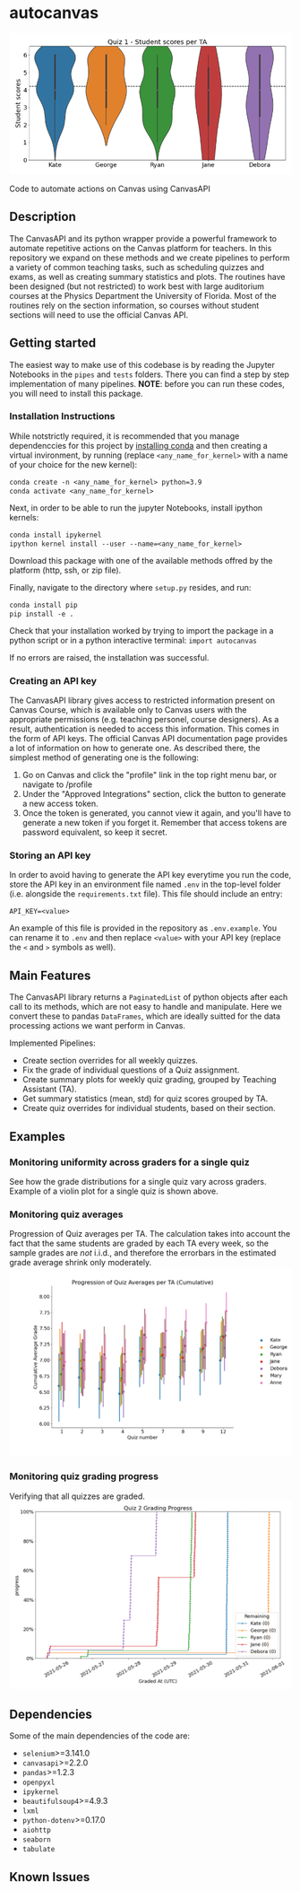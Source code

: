 # autocanvas

![Violin Plots](autocanvas/output/EXAMPLE_violinplot_quiz.png "Grade Distributions per TA")

Code to automate actions on Canvas using CanvasAPI

## Description

The CanvasAPI and its python wrapper provide a powerful framework to automate repetitive actions on the Canvas platform for teachers. In this repository we expand on these methods and we create pipelines to perform a variety of common teaching tasks, such as scheduling quizzes and exams, as well as creating summary statistics and plots. The routines have been designed (but not restricted) to work best with large auditorium courses at the Physics Department the University of Florida. Most of the routines rely on the section information, so courses without student sections will need to use the official Canvas API.

## Getting started

The easiest way to make use of this codebase is by reading the Jupyter Notebooks in the `pipes` and `tests` folders.  There you can find a step by step implementation of many pipelines. **NOTE**: before you can run these codes, you will need to install this package.

### Installation Instructions

While notstrictly required, it is recommended that you manage dependenccies for this project by [installing conda](https://docs.conda.io/projects/continuumio-conda/en/latest/user-guide/install/macos.html) and then creating a virtual invironment, by running (replace `<any_name_for_kernel>` with a name of your choice for the new kernel):

```shell
conda create -n <any_name_for_kernel> python=3.9  
conda activate <any_name_for_kernel>
```

Next, in order to be able to run the jupyter Notebooks, install ipython kernels:

```shell
conda install ipykernel
ipython kernel install --user --name=<any_name_for_kernel>
```

Download this package with one of the available methods offred by the platform (http, ssh, or zip file).

Finally, navigate to the directory where `setup.py` resides, and run:

```shell
conda install pip
pip install -e .
```

Check that your installation worked by trying to import the package in a python script or in a python interactive terminal:
```import autocanvas```

If no errors are raised, the installation was successful.

### Creating an API key

The CanvasAPI library gives access to restricted information present on Canvas Course, which is available only to Canvas users with the appropriate permissions (e.g. teaching personel, course designers). As a result, authentication is needed to access this information. This comes in the form of API keys. The official Canvas API documentation page provides a lot of information on how to generate one. As described there, the simplest method of generating one is the following:

1. Go on Canvas and click the "profile" link in the top right menu bar, or navigate to /profile
2. Under the "Approved Integrations" section, click the button to generate a new access token.
3. Once the token is generated, you cannot view it again, and you'll have to generate a new token if you forget it. Remember that access tokens are password equivalent, so keep it secret.

### Storing an API key

In order to avoid having to generate the API key everytime you run the code, store the API key in an environment file named `.env` in the top-level folder (i.e. alongside the `requirements.txt` file). This file should include an entry:

```shell
API_KEY=<value>
```

An example of this file is provided in the repository as `.env.example`. You can rename it to `.env` and then replace `<value>` with your API key (replace the `<` and `>` symbols as well).

## Main Features

The CanvasAPI library returns a `PaginatedList` of python objects after each call to its methods, which are not easy to handle and manipulate. Here we convert these to pandas `DataFrames`, which are ideally suitted for the data processing actions we want perform in Canvas.  

Implemented Pipelines:

- Create section overrides for all weekly quizzes.
- Fix the grade of individual questions of a Quiz assignment.
- Create summary plots for weekly quiz grading, grouped by Teaching Assistant (TA).
- Get summary statistics (mean, std) for quiz scores grouped by TA.
- Create quiz overrides for individual students, based on their section.

## Examples

### Monitoring uniformity across graders for a single quiz

See how the grade distributions for a single quiz vary across graders. Example of a violin plot for a single quiz is shown above.

### Monitoring quiz averages

Progression of Quiz averages per TA. The calculation takes into account the fact that the same students are graded by each TA every week, so the sample grades are *not* i.i.d., and therefore the errorbars in the estimated grade average shrink only moderately.
![Averages Plots](autocanvas/output/EXAMPLE_grade_progression_TA.png "Grade Averages per TA")

### Monitoring quiz grading progress

Verifying that all quizzes are graded.
![Grading progress](autocanvas/output/EXAMPLE_quiz_grading_progress.png "Grading Progress")

## Dependencies

Some of the main dependencies of the code are:

- `selenium`>=3.141.0
- `canvasapi`>=2.2.0
- `pandas`>=1.2.3
- `openpyxl`
- `ipykernel`
- `beautifulsoup4`>=4.9.3
- `lxml`
- `python-dotenv`>=0.17.0
- `aiohttp`
- `seaborn`
- `tabulate`

## Known Issues
